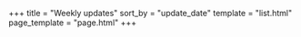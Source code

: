 +++
title = "Weekly updates"
sort_by = "update_date"
template = "list.html"
page_template = "page.html"
+++
